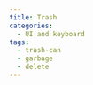 ```yaml
---
title: Trash
categories:
  - UI and keyboard
tags:
  - trash-can
  - garbage
  - delete
---
```

